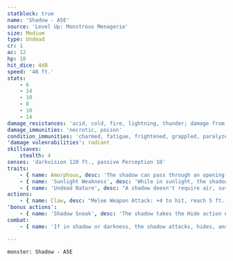 ```yaml
---
statblock: true
name: 'Shadow - A5E'
source: 'Level Up: Monstrous Menagerie'
size: Medium
type: Undead
cr: 1
ac: 12
hp: 18
hit_dice: 4d8
speed: '40 ft.'
stats:
    - 6
    - 14
    - 10
    - 8
    - 10
    - 14
damage_resistances: 'acid, cold, fire, lightning, thunder; damage from nonmagical weapons'
damage_immunities: 'necrotic, poison'
condition_immunities: 'charmed, fatigue, frightened, grappled, paralyzed, petrified, poisoned, prone, restrained'
'damage vulenrabilities': radiant
skillsaves:
    stealth: 4
senses: 'darkvision 120 ft., passive Perception 10'
traits:
    - { name: Amorphous, desc: 'The shadow can pass through an opening as narrow as 1 inch wide without squeezing.' }
    - { name: 'Sunlight Weakness', desc: 'While in sunlight, the shadow has disadvantage on attack rolls, ability checks, and saving throws.' }
    - { name: 'Undead Nature', desc: "A shadow doesn't require air, sustenance, or sleep." }
actions:
    - { name: Claw, desc: "Melee Weapon Attack: +4 to hit, reach 5 ft., one creature. Hit: 9 (2d6 + 2) necrotic damage, and the target makes a DC 12 Constitution saving throw. On a failure, the target is cursed until it finishes a short or long rest or is the subject of remove curse or a similar spell. While cursed, the target makes attack rolls, Strength checks, and Strength saving throws with disadvantage. If the target dies while cursed, a new undead shadow rises from the corpse in 1d4 hours, the corpse no longer casts a natural shadow, and the target can't be raised from the dead until the new shadow is destroyed." }
'bonus actions':
    - { name: 'Shadow Sneak', desc: 'The shadow takes the Hide action even if obscured only by dim light or darkness.' }
combat:
    - { name: 'If in shadow or darkness, the shadow attacks, hides, and then moves away from its target', desc: 'If in bright light, the shadow flees to a darker area. Shadows only attack creatures in bright light if they outnumber their foe two to one or more. If a shadow retreats, it follows a creature it has cursed.' }

---
```

```statblock
monster: Shadow - A5E
```

